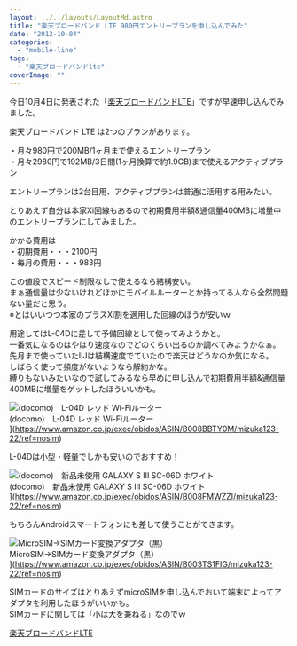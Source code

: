```yaml
---
layout: ../../layouts/LayoutMd.astro
title: "楽天ブロードバンド LTE 980円エントリープランを申し込んでみた"
date: "2012-10-04"
categories: 
  - "mobile-line"
tags: 
  - "楽天ブロードバンドlte"
coverImage: ""
---
```


今日10月4日に発表された「[楽天ブロードバンドLTE](http://hb.afl.rakuten.co.jp/hgc/1021dc11.c5c7e773.1021dc12.43f948d3/?pc=http%3a%2f%2fbroadband.rakuten.co.jp%2flte%2f%3fscid%3daf_ich_link_urltxt&m=http%3a%2f%2fm.rakuten.co.jp)」ですが早速申し込んでみました。

楽天ブロードバンド LTE は2つのプランがあります。

・月々980円で200MB/1ヶ月まで使えるエントリープラン  
・月々2980円で192MB/3日間(1ヶ月換算で約1.9GB)まで使えるアクティブプラン

エントリープランは2台目用、アクティブプランは普通に活用する用みたい。

とりあえず自分は本家Xi回線もあるので初期費用半額&通信量400MBに増量中のエントリープランにしてみました。

かかる費用は  
・初期費用・・・2100円  
・毎月の費用・・・983円

この値段でスピード制限なしで使えるなら結構安い。  
まぁ通信量は少ないけれどほかにモバイルルーターとか持ってる人なら全然問題ない量だと思う。  
※とはいいつつ本家のプラスXi割を適用した回線のほうが安いｗ

用途してはL-04Dに差して予備回線として使ってみようかと。  
一番気になるのはやはり速度なのでどのくらい出るのか調べてみようかなぁ。  
先月まで使っていたIIJは結構速度でていたので楽天はどうなのか気になる。  
しばらく使って頻度がないようなら解約かな。  
縛りもないみたいなので試してみるなら早めに申し込んで初期費用半額&通信量400MBに増量をゲットしたほういいかも。

![(docomo)　L-04D レッド Wi-Fiルーター](/archive/images/31fTTxyPG6L._SL75_.jpg)  
(docomo)　L-04D レッド Wi-Fiルーター  
](https://www.amazon.co.jp/exec/obidos/ASIN/B008BBTY0M/mizuka123-22/ref=nosim)

L-04Dは小型・軽量でしかも安いのでおすすめ！

![(docomo)　新品未使用 GALAXY S III SC-06D ホワイト](/archive/images/41W5TQ2q8XL._SL75_.jpg)  
(docomo)　新品未使用 GALAXY S III SC-06D ホワイト  
](https://www.amazon.co.jp/exec/obidos/ASIN/B008FMWZZI/mizuka123-22/ref=nosim)

もちろんAndroidスマートフォンにも差して使うことができます。

![MicroSIM→SIMカード変換アダプタ（黒）](/archive/images/41LKfg%2Bb5JL._SL75_.jpg)  
MicroSIM→SIMカード変換アダプタ（黒）  
](https://www.amazon.co.jp/exec/obidos/ASIN/B003TS1FIG/mizuka123-22/ref=nosim)

SIMカードのサイズはとりあえずmicroSIMを申し込んでおいて端末によってアダプタを利用したほうがいいかも。  
SIMカードに関しては「小は大を兼ねる」なのでｗ
 
[楽天ブロードバンドLTE](http://hb.afl.rakuten.co.jp/hgc/1021dc11.c5c7e773.1021dc12.43f948d3/?pc=http%3a%2f%2fbroadband.rakuten.co.jp%2flte%2f%3fscid%3daf_ich_link_urltxt&m=http%3a%2f%2fm.rakuten.co.jp)

